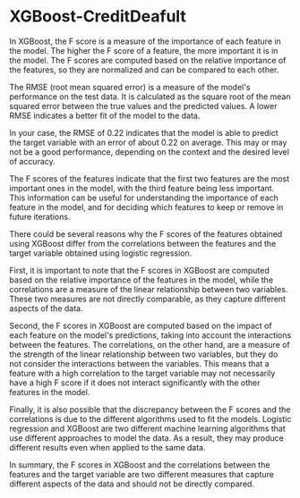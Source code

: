 # XGBoost-CreditDeafult
In XGBoost, the F score is a measure of the importance of each feature in the model. The higher the F score of a feature, the more important it is in the model. The F scores are computed based on the relative importance of the features, so they are normalized and can be compared to each other.

The RMSE (root mean squared error) is a measure of the model's performance on the test data. It is calculated as the square root of the mean squared error between the true values and the predicted values. A lower RMSE indicates a better fit of the model to the data.

In your case, the RMSE of 0.22 indicates that the model is able to predict the target variable with an error of about 0.22 on average. This may or may not be a good performance, depending on the context and the desired level of accuracy.

The F scores of the features indicate that the first two features are the most important ones in the model, with the third feature being less important. This information can be useful for understanding the importance of each feature in the model, and for deciding which features to keep or remove in future iterations.

There could be several reasons why the F scores of the features obtained using XGBoost differ from the correlations between the features and the target variable obtained using logistic regression.

First, it is important to note that the F scores in XGBoost are computed based on the relative importance of the features in the model, while the correlations are a measure of the linear relationship between two variables. These two measures are not directly comparable, as they capture different aspects of the data.

Second, the F scores in XGBoost are computed based on the impact of each feature on the model's predictions, taking into account the interactions between the features. The correlations, on the other hand, are a measure of the strength of the linear relationship between two variables, but they do not consider the interactions between the variables. This means that a feature with a high correlation to the target variable may not necessarily have a high F score if it does not interact significantly with the other features in the model.

Finally, it is also possible that the discrepancy between the F scores and the correlations is due to the different algorithms used to fit the models. Logistic regression and XGBoost are two different machine learning algorithms that use different approaches to model the data. As a result, they may produce different results even when applied to the same data.

In summary, the F scores in XGBoost and the correlations between the features and the target variable are two different measures that capture different aspects of the data and should not be directly compared.
